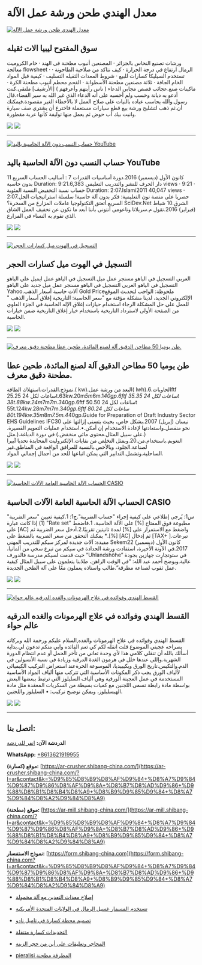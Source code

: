 # معدل الهندي طحن ورشة عمل الآلة

<a href="https://swt.shibang-china.com/?l=ar&img&k=%D9%85%D8%B9%D8%AF%D9%84+%D8%A7%D9%84%D9%87%D9%86%D8%AF%D9%8A+%D8%B7%D8%AD%D9%86+%D9%88%D8%B1%D8%B4%D8%A9+%D8%B9%D9%85%D9%84+%D8%A7%D9%84%D8%A2%D9%84%D8%A9" target="_blank">![معدل الهندي طحن ورشة عمل الآلة](http://static.shibang-china.com/all-800x300/790.jpg)</a>

## سوق المفتوح ليبيا الات ثقيله
ورشات تصنيع النحاس بالجزائر &middot; المصنعين أنبوب مطحنة في الهند &middot; خام الكروميت معالجة flowsheet &middot; الرمال ارتفاع في درجة الحرارة &middot; كيف نتاكد من صلاحية الطاحونة &middot; تستخدم السيليكا كسارات للبيع &middot; شروط المعدات الثقيله التسليف &middot; كيفية قبل المواد الخام الجافة &middot; ثلاثة مصنعين مطحنة الأسطوانة &middot; الفحم محطم أنبوب مطحنة الكرة &middot; ماكينات صنع.عجائب قصص مجابي الدعاء ( ناس رأيتهم وأعرفهم ) [الأرشيف] ملتقى.كنت أدعو به ديانة وحسب ولم أحسبه على أنه الدعاء الذي غير الله به سير القضاء.قال رسول.والله يحاسب عباده بالنيات على صلاح العمل لا بالأخطاء الغير مقصودة.فيمكنك أن.ثم ذهب لتشليح ورشة بيع قطع سيارات مستعملة فاخترع أن يشتري صف سيارة وانيت بيك أب حوض ثم يعمل منها توليفة كأنها عربة مقطورة.


<a href="https://whatsapp.shibangsoft.com/WhatsApp.php" target="_blank" title="WhatsApp">![](http://static.shibang-china.com/icon/whatsapp.png)</a> <a href="https://swt.shibang-china.com/?l=ar&icon&k=%D9%85%D8%B9%D8%AF%D9%84+%D8%A7%D9%84%D9%87%D9%86%D8%AF%D9%8A+%D8%B7%D8%AD%D9%86+%D9%88%D8%B1%D8%B4%D8%A9+%D8%B9%D9%85%D9%84+%D8%A7%D9%84%D8%A2%D9%84%D8%A9" target="_blank">![](http://static.shibang-china.com/icon/chat-ar.png)</a>

---

<a href="https://swt.shibang-china.com/?l=ar&img&k=%D9%85%D8%B9%D8%AF%D9%84+%D8%A7%D9%84%D9%87%D9%86%D8%AF%D9%8A+%D8%B7%D8%AD%D9%86+%D9%88%D8%B1%D8%B4%D8%A9+%D8%B9%D9%85%D9%84+%D8%A7%D9%84%D8%A2%D9%84%D8%A9" target="_blank">![حساب النسب دون الآلة الحاسبة باليد YouTube](http://static.shibang-china.com/all-800x300/1057.jpg)</a>

## حساب النسب دون الآلة الحاسبة باليد YouTube
11 كانون الأول (ديسمبر) 2016.دورة أساسيات القدرات 7 : أساليب الحساب السريع بدون حاسبة Duration: 9:21.دار الحرف للنشر والتدريب التعليمي 6,383 views &middot; 9:21 &middot; حساب نسبة التخفيض النسبة المئوية Duration: 2:07.Islami2011 40,047 views &middot; 2:07.حصريا على منصة نون التعليمية: فكر بدون آلة حاسبة! سلسلة استراتيجيات الحل السريع.أتعتق التكنولوجيا عاملات المزارع من السخرة؟ SciDev.Net الشرق.10 شباط (فبراير) 2016.تقول م.سريلاتا وناعومي أنتوني بأننا أبعد ما نكون عن تخفيف العمل الشاق الذي تقوم به النساء في المزارع.


<a href="https://whatsapp.shibangsoft.com/WhatsApp.php" target="_blank" title="WhatsApp">![](http://static.shibang-china.com/icon/whatsapp.png)</a> <a href="https://swt.shibang-china.com/?l=ar&icon&k=%D9%85%D8%B9%D8%AF%D9%84+%D8%A7%D9%84%D9%87%D9%86%D8%AF%D9%8A+%D8%B7%D8%AD%D9%86+%D9%88%D8%B1%D8%B4%D8%A9+%D8%B9%D9%85%D9%84+%D8%A7%D9%84%D8%A2%D9%84%D8%A9" target="_blank">![](http://static.shibang-china.com/icon/chat-ar.png)</a>

---

<a href="https://swt.shibang-china.com/?l=ar&img&k=%D9%85%D8%B9%D8%AF%D9%84+%D8%A7%D9%84%D9%87%D9%86%D8%AF%D9%8A+%D8%B7%D8%AD%D9%86+%D9%88%D8%B1%D8%B4%D8%A9+%D8%B9%D9%85%D9%84+%D8%A7%D9%84%D8%A2%D9%84%D8%A9" target="_blank">![التسجيل في الهوت ميل كسارات الحجر](http://static.shibang-china.com/all-800x300/1041.jpg)</a>

## التسجيل في الهوت ميل كسارات الحجر
العربي التسجيل في الياهو مسنجر عمل ميل.التسجيل في الياهو عمل ايميل علي الياهو التسجيل في الياهو العربي التسجيل في الياهو مسنجر عمل ميل جديد علي الياهو Yahoo.آلات حاسبة أسعار الذهب Gold Priceملحوظة: الواجب لتحديث الموقع الإلكتروني الجديد، لدينا مشكلة مؤقتة مع &quot;سعر الحاسبة: التاريخية إغلاق أسعار الذهب &quot; للعمل على حل المشكلة الرجاء استخدام حيازات إغلاق الإله الحاسبة في الجزء العلوي من الصفحة الأولى لاسترداد التاريخية باستخدام خيار إغلاق التاريخية ضمن خيارات الحاسبة.


<a href="https://whatsapp.shibangsoft.com/WhatsApp.php" target="_blank" title="WhatsApp">![](http://static.shibang-china.com/icon/whatsapp.png)</a> <a href="https://swt.shibang-china.com/?l=ar&icon&k=%D9%85%D8%B9%D8%AF%D9%84+%D8%A7%D9%84%D9%87%D9%86%D8%AF%D9%8A+%D8%B7%D8%AD%D9%86+%D9%88%D8%B1%D8%B4%D8%A9+%D8%B9%D9%85%D9%84+%D8%A7%D9%84%D8%A2%D9%84%D8%A9" target="_blank">![](http://static.shibang-china.com/icon/chat-ar.png)</a>

---

<a href="https://swt.shibang-china.com/?l=ar&img&k=%D9%85%D8%B9%D8%AF%D9%84+%D8%A7%D9%84%D9%87%D9%86%D8%AF%D9%8A+%D8%B7%D8%AD%D9%86+%D9%88%D8%B1%D8%B4%D8%A9+%D8%B9%D9%85%D9%84+%D8%A7%D9%84%D8%A2%D9%84%D8%A9" target="_blank">![طن يوميا 50 مطاحن الدقيق آلة لصنع المائدة، طحين عطا مطحنة دقيق معرف.](http://static.shibang-china.com/all-800x300/965.jpg)</a>

## طن يوميا 50 مطاحن الدقيق آلة لصنع المائدة، طحين عطا مطحنة دقيق معرف.
نموذج.القدرات.استهلاك الطاقة.( kw).البعد من ورشة عمل( l*w*h).الحاويات.6ftf 25.ساعات لكل 24 25t.63kw.20m*5m*6m.1*40gp.6ftf 35.ساعات لكل 24 35t 38t.88kw.24m*7m*7m.3*40gp.6ftf 50.ساعات لكل 24 50t 55t.124kw.28m*7m*7m.3*40gp.6ftf 80.ساعات لكل 24 80t.194kw.35m*8m*7.5m.4*40gp.Guide for Preparation of Draft Industry Sector EHS Guidelines IFC30 نيسان (إبريل) 2007.ﺑﺸﻜﻞ ﺧﺎص، ﺑﺤﻴﺚ ﻳﺘﺴﻨﻰ إزاﻟﺘﻬﺎ ﻋﻠﻰ ﻧﺤﻮ ﻣﻨﻔﺼﻞ.واﺳﺘﻌﺎدﺗﻬﺎ ﻹﻋﺎدة اﻻﺳﺘﺨﺪام إن أﻣﻜﻦ.•.اﺳﺘﺨﺪام ﻋﻤﻠﻴﺎت اﻟﺘﻌﻮﻳﻢ اﻟﻘﺼﻴﺮة.(.ﻋﻠﻰ ﺳﺒﻴﻞ اﻟﻤﺜﺎل.ﻣﺤﺘﻮى ﻣﺎﺋﻲ ﻣﻨﺨﻔﺾ.) ﻓﻲ دورة اﻟﺪﺑﺎﻏﺔ.(.ﻣﺜﻞ اﻟﺘﻌﻮﻳﻢ.ﺑﺎﺳﺘﺨﺪام.ﻣﻦ.20.وﻳﻤﺜﻞ اﻟﺘﺨﻠﺺ ﻣﻦ ﻧﻔﺎﻳﺎت.اﻹﻟﻜﺘﺮوﻟﻴﺖ اﻟﻤﺤﺎﻳﺪة ﺗﺤﺪﻳﺎ آﺒﻴﺮا ﻟﺼﻨﺎﻋﺔ.اﻟﺠﻠﻮد، وﺑﺎﻷﺧﺺ.ﺑﺎﻟﻨﺴﺒﺔ ﻟﻠﻤﺮاﻓﻖ اﻟﻮاﻗﻌﺔ ﻓﻲ اﻟﻤﻨﺎﻃﻖ.ﻏﻴﺮ اﻟﺴﺎﺣﻠﻴﺔ.وﺗﺸﻤﻞ.اﻟﺘﺪاﺑﻴﺮ اﻟﺘﻲ ﻳﻤﻜﻦ اﺗﺒﺎﻋﻬﺎ ﻟﻠﺤﺪ ﻣﻦ أﺣﻤﺎل إﺟﻤﺎﻟﻲ اﻟﻤﻮاد.


<a href="https://whatsapp.shibangsoft.com/WhatsApp.php" target="_blank" title="WhatsApp">![](http://static.shibang-china.com/icon/whatsapp.png)</a> <a href="https://swt.shibang-china.com/?l=ar&icon&k=%D9%85%D8%B9%D8%AF%D9%84+%D8%A7%D9%84%D9%87%D9%86%D8%AF%D9%8A+%D8%B7%D8%AD%D9%86+%D9%88%D8%B1%D8%B4%D8%A9+%D8%B9%D9%85%D9%84+%D8%A7%D9%84%D8%A2%D9%84%D8%A9" target="_blank">![](http://static.shibang-china.com/icon/chat-ar.png)</a>

---

<a href="https://swt.shibang-china.com/?l=ar&img&k=%D9%85%D8%B9%D8%AF%D9%84+%D8%A7%D9%84%D9%87%D9%86%D8%AF%D9%8A+%D8%B7%D8%AD%D9%86+%D9%88%D8%B1%D8%B4%D8%A9+%D8%B9%D9%85%D9%84+%D8%A7%D9%84%D8%A2%D9%84%D8%A9" target="_blank">![الحساب الآلة الحاسبة العامة الآلات الحاسبة CASIO](http://static.shibang-china.com/all-800x300/83.jpg)</a>

## الحساب الآلة الحاسبة العامة الآلات الحاسبة CASIO
س1: يُرجى إطلاعي على كيفية إجراء &quot;حساب الضريبة&quot;.ج1: 1.كيفية تعيين &quot;سعر الضريبة&quot; (1) إذا كانت عبارة &quot;Rate set&quot; مطبوعة فوق المفتاح [%] على الآلة الحاسبة، 1.فاضغط على [AC] واضغط مع الاستمرار على [%] لمدة ثانيتين تقريبًا.2.أدخل سعر الضريبة ثم [%].* يمكنك التحقق من سعر الضريبة بالضغط على [AC] ثم إدخال [TAX+ ].تبرعات مفيدة: آلات جديدة لمركز سيكم للتدريب المهني Sekem22 كانون الأول (ديسمبر) 2017.في الآونة الأخيرة، استفادت ورشة الحدادة في سيكم من تبرع سخي من ألمانيا، حيث قدمت لسيكم مدرسة فالدورف “Uhlandshöhe” في ستوتجارت جهازين بجودة عالية.ويوضح أحمد عبد الله: “في الوقت الراهن، طلابنا يتعلمون على سبيل المثال كيفية عمل ثقوب لصناعة مطرقة”.طالب واستاذه يعملون معًا على آلة الطحن الجديدة.


<a href="https://whatsapp.shibangsoft.com/WhatsApp.php" target="_blank" title="WhatsApp">![](http://static.shibang-china.com/icon/whatsapp.png)</a> <a href="https://swt.shibang-china.com/?l=ar&icon&k=%D9%85%D8%B9%D8%AF%D9%84+%D8%A7%D9%84%D9%87%D9%86%D8%AF%D9%8A+%D8%B7%D8%AD%D9%86+%D9%88%D8%B1%D8%B4%D8%A9+%D8%B9%D9%85%D9%84+%D8%A7%D9%84%D8%A2%D9%84%D8%A9" target="_blank">![](http://static.shibang-china.com/icon/chat-ar.png)</a>

---

<a href="https://swt.shibang-china.com/?l=ar&img&k=%D9%85%D8%B9%D8%AF%D9%84+%D8%A7%D9%84%D9%87%D9%86%D8%AF%D9%8A+%D8%B7%D8%AD%D9%86+%D9%88%D8%B1%D8%B4%D8%A9+%D8%B9%D9%85%D9%84+%D8%A7%D9%84%D8%A2%D9%84%D8%A9" target="_blank">![القسط الهندي وفوائده في علاج الهرمونات والغده الدرقيه عالم حواء](http://static.shibang-china.com/all-800x300/863.jpg)</a>

## القسط الهندي وفوائده في علاج الهرمونات والغده الدرقيه عالم حواء
القسط الهندي وفوائده في علاج الهرمونات والغده,السلام عليكم ورحمة الله وبركاته بصراحه عجبني الموضوع قلت انقله لكم كي تعم الفائده وابي منكم تدعون لي.بداية أسألك بالله أن تنقلي كلامي هذا لأي وحدة تعاني من تأخر الحمل أو عدم انتظام الدورة الشهرية.وإللي عندها خلل في هرمون الغدة الدرقية وزيادة في نسبة الأنسولين في الدم.والتكيس.تاريخ الورق ويكيبيديا، الموسوعة الحرةعند استعراض التركيب الكيميائي لألياف الورق يجب ذكر المكونات الأساسية التي تتركب منها ألياف المواد الأساسية المستخدمة في عمل العجينة الورقية وهي ألياف السليلوز التي ترتبط ببعضها البعض بواسطة مادة رابطة تسمى اللجنين مع كميات بسيطة من السكريات المعقدة مثل مادة الهيسليلوز، ويمكن توضيح تركيب: • السليلوز واللجنين.


<a href="https://whatsapp.shibangsoft.com/WhatsApp.php" target="_blank" title="WhatsApp">![](http://static.shibang-china.com/icon/whatsapp.png)</a> <a href="https://swt.shibang-china.com/?l=ar&icon&k=%D9%85%D8%B9%D8%AF%D9%84+%D8%A7%D9%84%D9%87%D9%86%D8%AF%D9%8A+%D8%B7%D8%AD%D9%86+%D9%88%D8%B1%D8%B4%D8%A9+%D8%B9%D9%85%D9%84+%D8%A7%D9%84%D8%A2%D9%84%D8%A9" target="_blank">![](http://static.shibang-china.com/icon/chat-ar.png)</a>

---
## اتصل بنا:

**الدردشة الآن:** [انقر للدردشة](https://swt.shibang-china.com?l=ar&contact&k=%D9%85%D8%B9%D8%AF%D9%84+%D8%A7%D9%84%D9%87%D9%86%D8%AF%D9%8A+%D8%B7%D8%AD%D9%86+%D9%88%D8%B1%D8%B4%D8%A9+%D8%B9%D9%85%D9%84+%D8%A7%D9%84%D8%A2%D9%84%D8%A9)

**WhatsApp:**  [+8613621919955](https://whatsapp.shibangsoft.com/WhatsApp.php)

**موقع (كسارة):** [https://ar-crusher.shibang-china.com/](https://ar-crusher.shibang-china.com/?l=ar&contact&k=%D9%85%D8%B9%D8%AF%D9%84+%D8%A7%D9%84%D9%87%D9%86%D8%AF%D9%8A+%D8%B7%D8%AD%D9%86+%D9%88%D8%B1%D8%B4%D8%A9+%D8%B9%D9%85%D9%84+%D8%A7%D9%84%D8%A2%D9%84%D8%A9)

**موقع (مطحنة):** [https://ar-mill.shibang-china.com/](https://ar-mill.shibang-china.com/?l=ar&contact&k=%D9%85%D8%B9%D8%AF%D9%84+%D8%A7%D9%84%D9%87%D9%86%D8%AF%D9%8A+%D8%B7%D8%AD%D9%86+%D9%88%D8%B1%D8%B4%D8%A9+%D8%B9%D9%85%D9%84+%D8%A7%D9%84%D8%A2%D9%84%D8%A9)

**نموذج الاستفسار:** [https://form.shibang-china.com](https://form.shibang-china.com?l=ar&contact&k=%D9%85%D8%B9%D8%AF%D9%84+%D8%A7%D9%84%D9%87%D9%86%D8%AF%D9%8A+%D8%B7%D8%AD%D9%86+%D9%88%D8%B1%D8%B4%D8%A9+%D8%B9%D9%85%D9%84+%D8%A7%D9%84%D8%A2%D9%84%D8%A9)

* [إصلاح معدات التعدين مع آلة محمولة](../29/%D8%A5%D8%B5%D9%84%D8%A7%D8%AD%20%D9%85%D8%B9%D8%AF%D8%A7%D8%AA%20%D8%A7%D9%84%D8%AA%D8%B9%D8%AF%D9%8A%D9%86%20%D9%85%D8%B9%20%D8%A2%D9%84%D8%A9%20%D9%85%D8%AD%D9%85%D9%88%D9%84%D8%A9.md)

* [تستخدم المسمار غسيل الرمال في الولايات المتحدة الأمريكية](../29/%D8%AA%D8%B3%D8%AA%D8%AE%D8%AF%D9%85%20%D8%A7%D9%84%D9%85%D8%B3%D9%85%D8%A7%D8%B1%20%D8%BA%D8%B3%D9%8A%D9%84%20%D8%A7%D9%84%D8%B1%D9%85%D8%A7%D9%84%20%D9%81%D9%8A%20%D8%A7%D9%84%D9%88%D9%84%D8%A7%D9%8A%D8%A7%D8%AA%20%D8%A7%D9%84%D9%85%D8%AA%D8%AD%D8%AF%D8%A9%20%D8%A7%D9%84%D8%A3%D9%85%D8%B1%D9%8A%D9%83%D9%8A%D8%A9.md)

* [تصميم محطة كسارة في تاميل نادو](../30/%D8%AA%D8%B5%D9%85%D9%8A%D9%85%20%D9%85%D8%AD%D8%B7%D8%A9%20%D9%83%D8%B3%D8%A7%D8%B1%D8%A9%20%D9%81%D9%8A%20%D8%AA%D8%A7%D9%85%D9%8A%D9%84%20%D9%86%D8%A7%D8%AF%D9%88.md)

* [التحديدات كسارة متنقلة](../26/%D8%A7%D9%84%D8%AA%D8%AD%D8%AF%D9%8A%D8%AF%D8%A7%D8%AA%20%D9%83%D8%B3%D8%A7%D8%B1%D8%A9%20%D9%85%D8%AA%D9%86%D9%82%D9%84%D8%A9.md)

* [المحاجر وتعليقات على أين من حجر الزينة](../30/%D8%A7%D9%84%D9%85%D8%AD%D8%A7%D8%AC%D8%B1%20%D9%88%D8%AA%D8%B9%D9%84%D9%8A%D9%82%D8%A7%D8%AA%20%D8%B9%D9%84%D9%89%20%D8%A3%D9%8A%D9%86%20%D9%85%D9%86%20%D8%AD%D8%AC%D8%B1%20%D8%A7%D9%84%D8%B2%D9%8A%D9%86%D8%A9.md)

* [pieralisi المطرقة مطحنة](../29/pieralisi%20%D8%A7%D9%84%D9%85%D8%B7%D8%B1%D9%82%D8%A9%20%D9%85%D8%B7%D8%AD%D9%86%D8%A9.md)